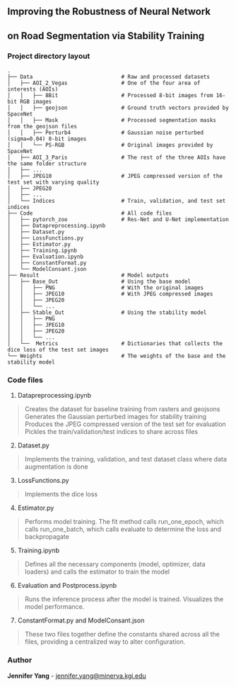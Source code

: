 ## Improving the Robustness of Neural Network
## on Road Segmentation via Stability Training

### Project directory layout

    .
    ├── Data                          	# Raw and processed datasets
    │	├── AOI_2_Vegas					# One of the four area of interests (AOIs)
    │	│	├── 8Bit					# Processed 8-bit images from 16-bit RGB images 
    │	│	├── geojson					# Ground truth vectors provided by SpaceNet
    │	│	├── Mask					# Processed segmentation masks from the geojson files
    │	│	├── Perturb4				# Gaussian noise perturbed (sigma=0.04) 8-bit images
    │	│	└── PS-RGB					# Original images provided by SpaceNet
    │	├── AOI_3_Paris					# The rest of the three AOIs have the same folder structure
    │	├── ...
    │	├── JPEG10						# JPEG compressed version of the test set with varying quality
    │	├── JPEG20
    │	├── ...
    │	└── Indices						# Train, validation, and test set indices
    ├── Code  							# All code files
    │	├── pytorch_zoo					# Res-Net and U-Net implementation
    │	├── Datapreprocessing.ipynb
    │	├── Dataset.py		
    │	├── LossFunctions.py					
    │	├── Estimator.py					
    │	├── Training.ipynb					
    │	├── Evaluation.ipynb
    │	├── ConstantFormat.py
    │	└── ModelConsant.json
    ├── Result							# Model outputs
    │	├── Base_Out					# Using the base model
    │	│	├── PNG						# With the original images
    │	│	├── JPEG10					# With JPEG compressed images
    │	│	├── JPEG20
    │	│	└── ...
    │	├── Stable_Out					# Using the stability model
    │	│	├── PNG
    │	│	├── JPEG10
    │	│	├── JPEG20
    │	│	└── ...
    │	└──  Metrics                    # Dictionaries that collects the dice loss of the test set images
    └── Weights                    		# The weights of the base and the stability model

### Code files
1. Datapreprocessing.ipynb
> Creates the dataset for baseline training from rasters and geojsons
> Generates the Gaussian perturbed images for stability training
> Produces the JPEG compressed version of the test set for evaluation
> Pickles the train/validation/test indices to share across files
2. Dataset.py
> Implements the training, validation, and test dataset class where data augmentation is done
3. LossFunctions.py
> Implements the dice loss
4. Estimator.py
> Performs model training. The fit method calls run_one_epoch, which calls run_one_batch, which calls evaluate to determine the loss and backpropagate
5. Training.ipynb
> Defines all the necessary components (model, optimizer, data loaders) and calls the estimator to train the model
6. Evaluation and Postprocess.ipynb
> Runs the inference process after the model is trained. Visualizes the model performance.
7. ConstantFormat.py and ModelConsant.json
> These two files together define the constants shared across all the files, providing a centralized way to alter configuration.

### Author
**Jennifer Yang** - jennifer.yang@minerva.kgi.edu
